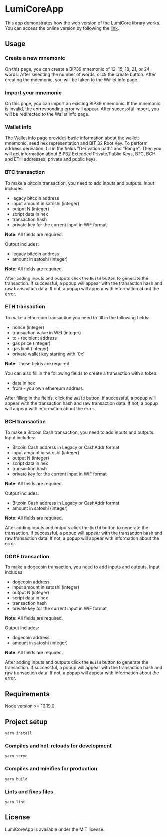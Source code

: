 # LumiCoreApp
This app demonstrates how the web version of the [LumiCore](https://github.com/lumiwallet/lumi-web-core) library works.
You can access the online version by following the [link](https://core.lumiwallet.com/).

## Usage
### Create a new mnemonic
On this page, you can create a BIP39 mnemonic of 12, 15, 18, 21, or 24 words. After selecting the number of words, click the create button. After creating the mnemonic, you will be taken to the Wallet info page.

### Import your mnemonic
On this page, you can import an existing BIP39 mnemonic. If the mnemonic is invalid, the corresponding error will appear. After successful import, you will be redirected to the Wallet info page.

### Wallet info
The Wallet info page provides basic information about the wallet: mnemonic, seed hex representation and BIT 32 Root Key. To perform address derivation, fill in the fields "Derivation path" and "Range". Then you will get information about BIP32 Extended Private/Public Keys, BTC, BCH and ETH addresses, private and public keys.

### BTC transaction
To make a bitcoin transaction, you need to add inputs and outputs. Input includes:
- legacy bitcoin address
- input amount in satoshi (integer)
- output N (integer)
- script data in hex
- transaction hash
- private key for the current input in WIF format

**Note**: All fields are required.

Output includes:
- legacy bitcoin address
- amount in satoshi (integer)

**Note**: All fields are required.

After adding inputs and outputs click the `Build` button to generate the transaction. If successful, a popup will appear with the transaction hash and raw transaction data. If not, a popup will appear with information about the error.

### ETH transaction
To make a ethereum transaction you need to fill in the following fields:
- nonce (integer)
- transaction value in WEI (integer)
- to - recipient address
- gas price (integer)
- gas limit (integer)
- private wallet key starting with '0x'

**Note**: These fields are required.

You can also fill in the following fields to create a transaction with a token:
- data in hex
- from - you own ethereum address

After filling in the fields, click the `Build` button. If successful, a popup will appear with the transaction hash and raw transaction data. If not, a popup will appear with information about the error.

### BCH transaction
To make a Bitcoin Cash transaction, you need to add inputs and outputs. Input includes:
- Bitcoin Cash address in Legacy or CashAddr format
- input amount in satoshi (integer)
- output N (integer)
- script data in hex
- transaction hash
- private key for the current input in WIF format

**Note**: All fields are required.

Output includes:
- Bitcoin Cash address in Legacy or CashAddr format
- amount in satoshi (integer)

**Note**: All fields are required.

After adding inputs and outputs click the `Build` button to generate the transaction. If successful, a popup will appear with the transaction hash and raw transaction data. If not, a popup will appear with information about the error.

### DOGE transaction
To make a dogecoin transaction, you need to add inputs and outputs. Input includes:
- dogecoin address
- input amount in satoshi (integer)
- output N (integer)
- script data in hex
- transaction hash
- private key for the current input in WIF format

**Note**: All fields are required.

Output includes:
- dogecoin address
- amount in satoshi (integer)

**Note**: All fields are required.

After adding inputs and outputs click the `Build` button to generate the transaction. If successful, a popup will appear with the transaction hash and raw transaction data. If not, a popup will appear with information about the error.

## Requirements
Node version >= 10.19.0

## Project setup
```
yarn install
```
### Compiles and hot-reloads for development
```
yarn serve
```

### Compiles and minifies for production
```
yarn build
```

### Lints and fixes files
```
yarn lint
```

## License
LumiCoreApp is available under the MIT license. 
